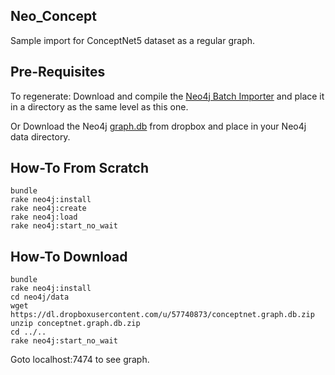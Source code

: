 Neo_Concept
-----------

Sample import for ConceptNet5 dataset as a regular graph.

Pre-Requisites
--------------

To regenerate: Download and compile the [Neo4j Batch Importer](https://github.com/jexp/batch-import) and place it in a directory as the same level as this one. 

Or Download the Neo4j [graph.db](https://dl.dropboxusercontent.com/u/57740873/conceptnet.graph.db.zip) from dropbox and place in your Neo4j data directory.

How-To From Scratch
-------------------

    bundle
    rake neo4j:install
    rake neo4j:create
    rake neo4j:load
    rake neo4j:start_no_wait

How-To Download
-------------------

    bundle
    rake neo4j:install
    cd neo4j/data
    wget https://dl.dropboxusercontent.com/u/57740873/conceptnet.graph.db.zip
    unzip conceptnet.graph.db.zip
    cd ../..    
    rake neo4j:start_no_wait


Goto localhost:7474 to see graph.


